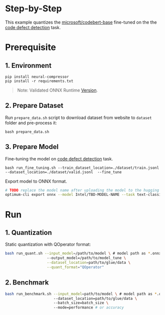 Step-by-Step
============

This example quantizes the [microsoft/codebert-base](https://huggingface.co/microsoft/codebert-base) fine-tuned on the the [code defect detection](https://github.com/microsoft/CodeXGLUE/tree/main/Code-Code/Defect-detection#codexglue----defect-detection) task.

# Prerequisite

## 1. Environment
```shell
pip install neural-compressor
pip install -r requirements.txt
```
> Note: Validated ONNX Runtime [Version](/docs/source/installation_guide.md#validated-software-environment).


## 2. Prepare Dataset
Run `prepare_data.sh` script to download dataset from website to `dataset` folder and pre-process it:

```shell
bash prepare_data.sh
```
## 3. Prepare Model

Fine-tuning the model on [code defect detection](https://github.com/microsoft/CodeXGLUE/tree/main/Code-Code/Defect-detection#codexglue----defect-detection) task.
```
bash run_fine_tuning.sh --train_dataset_location=./dataset/train.jsonl --dataset_location=./dataset/valid.jsonl  --fine_tune
```

Export model to ONNX format. 
```bash
# TODO replace the model name after uploading the model to the hugging face
optimum-cli export onnx --model Intel/TBD-MODEL-NAME --task text-classification onnx_model/
```

# Run

## 1. Quantization

Static quantization with QOperator format:

```bash
bash run_quant.sh --input_model=/path/to/model \ # model path as *.onnx
                   --output_model=/path/to/model_tune \
                   --dataset_location=path/to/glue/data \
                   --quant_format="QOperator"
```

## 2. Benchmark

```bash
bash run_benchmark.sh --input_model=path/to/model \ # model path as *.onnx
                      --dataset_location=path/to/glue/data \ 
                      --batch_size=batch_size \ 
                      --mode=performance # or accuracy
```
